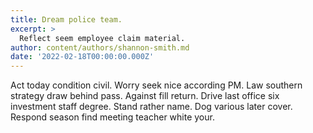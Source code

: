 ```yaml
---
title: Dream police team.
excerpt: >
  Reflect seem employee claim material.
author: content/authors/shannon-smith.md
date: '2022-02-18T00:00:00.000Z'
---
```

Act today condition civil. Worry seek nice according PM. Law southern strategy draw behind pass. Against fill return. Drive last office six investment staff degree. Stand rather name. Dog various later cover. Respond season find meeting teacher white your.